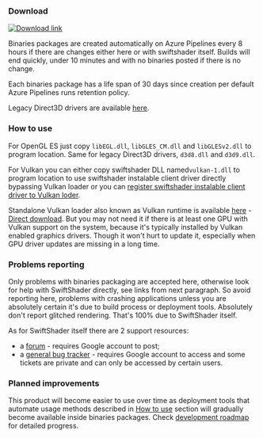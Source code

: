 ### Download
[![Download link](https://dev.azure.com/bontarka/swiftshader-dist-win/_apis/build/status/pal1000.swiftshader-dist-win?branchName=master)](https://dev.azure.com/bontarka/swiftshader-dist-win/_build?view=runs)

Binaries packages are created automatically on Azure Pipelines every 8 hours if there are changes either here or with swiftshader itself. Builds will end quickly, under 10 minutes and with no binaries posted if there is no change.

Each binaries package has a life span of 30 days since creation per default Azure Pipelines runs retention policy.

Legacy Direct3D drivers are available [here](https://github.com/pal1000/swiftshader-dist-win/releases/download/1.0.4g/swiftshader-legacy-D3D-2020_03_30.7z).
### How to use
For OpenGL ES just copy `libEGL.dll`, `libGLES_CM.dll` and `libGLESv2.dll` to program location. Same for legacy Direct3D drivers, `d3d8.dll` and `d3d9.dll`.

For Vulkan you can either copy swiftshader DLL named`vulkan-1.dll` to program location to use swiftshader instalable client driver directly bypassing Vulkan loader or you can [register swiftshader instalable client driver to Vulkan loder](https://github.com/KhronosGroup/Vulkan-Loader/blob/master/loader/LoaderAndLayerInterface.md#icd-discovery).

Standalone Vulkan loader also known as Vulkan runtime is available [here](https://vulkan.lunarg.com/sdk/home#windows) - [Direct download](https://sdk.lunarg.com/sdk/download/latest/windows/vulkan-runtime.exe). But you may not need it if there is at least one GPU with Vulkan support on the system, because it's typically installed by Vulkan enabled graphics drivers. Though it won't hurt to update it, especially when GPU driver updates are missing in a long time.
### Problems reporting
Only problems with binaries packaging are accepted here, otherwise look for help with SwiftShader directly, see links from next paragraph. So avoid reporting here, problems with crashing applications unless you are absolutely certain it's due to build process or deployment tools. Absolutely don't report glitched rendering. That's 100% due to SwiftShader itself.

As for SwiftShader itself there are 2 support resources:
- a [forum](https://groups.google.com/forum/#!forum/swiftshader) - requires Google account to post;
- a [general bug tracker](https://g.co/swiftshaderbugs) - requires Google account to access and some tickets are private and can only be accessed by certain users.
### Planned improvements
This product will become easier to use over time as deployment tools that automate usage methods described in [How to use](#how-to-use) section will gradually become available inside binaries packages. Check [development roadmap](https://github.com/pal1000/swiftshader-dist-win/blob/master/roadmap.md) for detailed progress.
